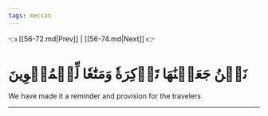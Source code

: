 ```yaml
---
tags: meccan
---
```


👈 [[56-72.md|Prev]] | [[56-74.md|Next]] 👉

# نَحۡنُ جَعَلۡنَٰهَا تَذۡكِرَةٗ وَمَتَٰعٗا لِّلۡمُقۡوِينَ

We have made it a reminder and provision for the travelers

---

